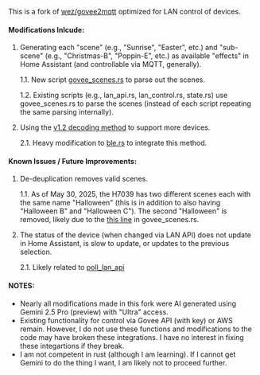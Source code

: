 This is a fork of [wez/govee2mqtt](https://github.com/wez/govee2mqtt) optimized for LAN control of devices.

#### Modifications Inlcude:
1. Generating each "scene" (e.g., "Sunrise", "Easter", etc.) and "sub-scene" (e.g., "Christmas-B", "Poppin-E", etc.) as available "effects" in Home Assistant (and controllable via MQTT, generally).
   
    1.1. New script [govee_scenes.rs](https://github.com/AlgoClaw/govee2mqtt/blob/main/src/govee_scenes.rs) to parse out the scenes.
   
    1.2. Existing scripts (e.g., lan_api.rs, lan_control.rs, state.rs) use govee_scenes.rs to parse the scenes (instead of each script repeating the same parsing internally).
   
2. Using the [v1.2 decoding method](https://github.com/AlgoClaw/Govee/blob/main/decoded/v1.2/explanation_v1.2.md) to support more devices.
   
      2.1. Heavy modification to [ble.rs](https://github.com/AlgoClaw/govee2mqtt/blob/main/src/ble.rs) to integrate this method.

#### Known Issues / Future Improvements:
1. De-deuplication removes valid scenes.
   
    1.1. As of May 30, 2025, the H7039 has two different scenes each with the same name "Halloween" (this is in addition to also having "Halloween B" and "Halloween C"). The second "Halloween" is removed, likely due to the [this line](https://github.com/AlgoClaw/govee2mqtt/blob/e35d488889a0c13ab32fc2ad2a2154d27d6c59c4/src/govee_scenes.rs#L120) in govee_scenes.rs.

2. The status of the device (when changed via LAN API) does not update in Home Assistant, is slow to update, or updates to the previous selection.

    2.1. Likely related to [poll_lan_api](https://github.com/AlgoClaw/govee2mqtt/blob/e35d488889a0c13ab32fc2ad2a2154d27d6c59c4/src/service/state.rs#L232)

#### NOTES:
- Nearly all modifications made in this fork were AI generated using Gemini 2.5 Pro (preview) with "Ultra" access.
- Existing functionality for control via Govee API (with key) or AWS remain. However, I do not use these functions and modifications to the code may have broken these integrations. I have no interest in fixing these integartions if they break.
- I am not competent in rust (although I am learning). If I cannot get Gemini to do the thing I want, I am likely not to proceed further.
